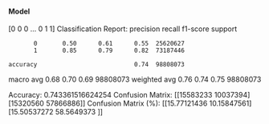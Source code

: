 #### Model
[0 0 0 ... 0 1 1]
Classification Report:
              precision    recall  f1-score   support

           0       0.50      0.61      0.55  25620627
           1       0.85      0.79      0.82  73187446

    accuracy                           0.74  98808073
   macro avg       0.68      0.70      0.69  98808073
weighted avg       0.76      0.74      0.75  98808073

Accuracy: 0.743361516624254
Confusion Matrix:
[[15583233 10037394]
 [15320560 57866886]]
Confusion Matrix (%):
[[15.77121436 10.15847561]
 [15.50537272 58.5649373 ]]
